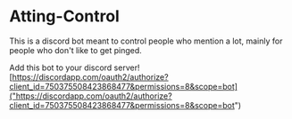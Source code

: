 # Atting-Control
This is a discord bot meant to control people who mention a lot, mainly for people who don't like to get pinged.

Add this bot to your discord server! 
[https://discordapp.com/oauth2/authorize?client_id=750375508423868477&permissions=8&scope=bot]("https://discordapp.com/oauth2/authorize?client_id=750375508423868477&permissions=8&scope=bot")
